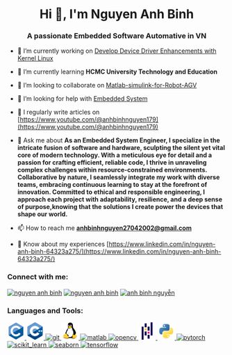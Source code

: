 
<h1 align="center">Hi 👋, I'm Nguyen Anh Binh</h1>
<h3 align="center">A passionate Embedded Software Automative in VN</h3>

- 🔭 I’m currently working on [Develop Device Driver Enhancements with Kernel Linux](https://github.com/nguyenanhbinh27042002/Kernel_Linux.git)

- 🌱 I’m currently learning **HCMC University Technology and Education**

- 👯 I’m looking to collaborate on [Matlab-simulink-for-Robot-AGV](https://github.com/nguyenanhbinh27042002/Matlab-simulink-for-Robot-AGV.git)

- 🤝 I’m looking for help with [Embedded System](https://github.com/nguyenanhbinh27042002/Embeded-System.git)

- 📝 I regularly write articles on [https://www.youtube.com/@anhbinhnguyen179](https://www.youtube.com/@anhbinhnguyen179)

- 💬 Ask me about **As an Embedded System Engineer, I specialize in the intricate fusion of software and hardware, sculpting the silent yet vital core of modern technology. With a meticulous eye for detail and a passion for crafting efficient, reliable code, I thrive in unraveling complex challenges within resource-constrained environments. Collaborative by nature, I seamlessly integrate my work with diverse teams, embracing continuous learning to stay at the forefront of innovation. Committed to ethical and responsible engineering, I approach each project with adaptability, resilience, and a deep sense of purpose,knowing that the solutions I create power the devices that shape our world.**

- 📫 How to reach me **anhbinhnguyen27042002@gmail.com**

- 📄 Know about my experiences [https://www.linkedin.com/in/nguyen-anh-binh-64323a275/](https://www.linkedin.com/in/nguyen-anh-binh-64323a275/)

<h3 align="left">Connect with me:</h3>
<p align="left">
<a href="https://linkedin.com/in/nguyen anh binh" target="blank"><img align="center" src="https://raw.githubusercontent.com/rahuldkjain/github-profile-readme-generator/master/src/images/icons/Social/linked-in-alt.svg" alt="nguyen anh binh" height="30" width="40" /></a>
<a href="https://fb.com/nguyen anh binh" target="blank"><img align="center" src="https://raw.githubusercontent.com/rahuldkjain/github-profile-readme-generator/master/src/images/icons/Social/facebook.svg" alt="nguyen anh binh" height="30" width="40" /></a>
<a href="https://www.youtube.com/c/anh bình nguyễn" target="blank"><img align="center" src="https://raw.githubusercontent.com/rahuldkjain/github-profile-readme-generator/master/src/images/icons/Social/youtube.svg" alt="anh bình nguyễn" height="30" width="40" /></a>
</p>

<h3 align="left">Languages and Tools:</h3>
<p align="left"> <a href="https://www.cprogramming.com/" target="_blank" rel="noreferrer"> <img src="https://raw.githubusercontent.com/devicons/devicon/master/icons/c/c-original.svg" alt="c" width="40" height="40"/> </a> <a href="https://www.w3schools.com/cpp/" target="_blank" rel="noreferrer"> <img src="https://raw.githubusercontent.com/devicons/devicon/master/icons/cplusplus/cplusplus-original.svg" alt="cplusplus" width="40" height="40"/> </a> <a href="https://git-scm.com/" target="_blank" rel="noreferrer"> <img src="https://www.vectorlogo.zone/logos/git-scm/git-scm-icon.svg" alt="git" width="40" height="40"/> </a> <a href="https://www.linux.org/" target="_blank" rel="noreferrer"> <img src="https://raw.githubusercontent.com/devicons/devicon/master/icons/linux/linux-original.svg" alt="linux" width="40" height="40"/> </a> <a href="https://www.mathworks.com/" target="_blank" rel="noreferrer"> <img src="https://upload.wikimedia.org/wikipedia/commons/2/21/Matlab_Logo.png" alt="matlab" width="40" height="40"/> </a> <a href="https://opencv.org/" target="_blank" rel="noreferrer"> <img src="https://www.vectorlogo.zone/logos/opencv/opencv-icon.svg" alt="opencv" width="40" height="40"/> </a> <a href="https://pandas.pydata.org/" target="_blank" rel="noreferrer"> <img src="https://raw.githubusercontent.com/devicons/devicon/2ae2a900d2f041da66e950e4d48052658d850630/icons/pandas/pandas-original.svg" alt="pandas" width="40" height="40"/> </a> <a href="https://www.python.org" target="_blank" rel="noreferrer"> <img src="https://raw.githubusercontent.com/devicons/devicon/master/icons/python/python-original.svg" alt="python" width="40" height="40"/> </a> <a href="https://pytorch.org/" target="_blank" rel="noreferrer"> <img src="https://www.vectorlogo.zone/logos/pytorch/pytorch-icon.svg" alt="pytorch" width="40" height="40"/> </a> <a href="https://scikit-learn.org/" target="_blank" rel="noreferrer"> <img src="https://upload.wikimedia.org/wikipedia/commons/0/05/Scikit_learn_logo_small.svg" alt="scikit_learn" width="40" height="40"/> </a> <a href="https://seaborn.pydata.org/" target="_blank" rel="noreferrer"> <img src="https://seaborn.pydata.org/_images/logo-mark-lightbg.svg" alt="seaborn" width="40" height="40"/> </a> <a href="https://www.tensorflow.org" target="_blank" rel="noreferrer"> <img src="https://www.vectorlogo.zone/logos/tensorflow/tensorflow-icon.svg" alt="tensorflow" width="40" height="40"/> </a> </p>

